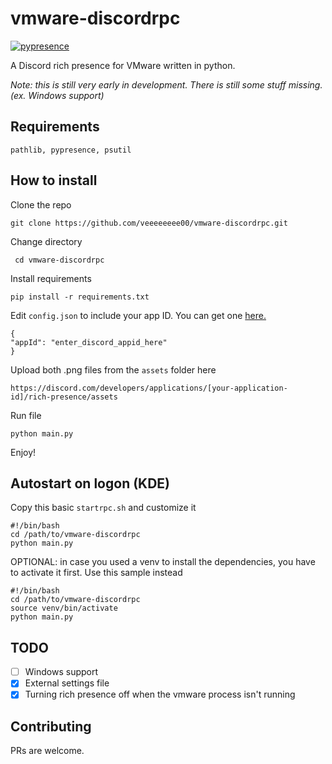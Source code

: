 
# vmware-discordrpc
[![pypresence](https://img.shields.io/badge/using-pypresence-00bb88.svg?style=for-the-badge&logo=discord&logoWidth=20)](https://github.com/qwertyquerty/pypresence)

A Discord rich presence for VMware written in python.

*Note: this is still very early in development. There is still some stuff missing. (ex. Windows support)*
## Requirements

    pathlib, pypresence, psutil

## How to install
Clone the repo	

    git clone https://github.com/veeeeeeee00/vmware-discordrpc.git

  Change directory

     cd vmware-discordrpc

Install requirements

    pip install -r requirements.txt

Edit  `config.json` to include your app ID. You can get one [here.](https://discord.com/developers/)

    {
    "appId": "enter_discord_appid_here"
    }

Upload both .png files from the `assets` folder here

    https://discord.com/developers/applications/[your-application-id]/rich-presence/assets

Run file

    python main.py

Enjoy!

## Autostart on logon (KDE)

Copy this basic `startrpc.sh` and customize it

    #!/bin/bash
    cd /path/to/vmware-discordrpc
    python main.py

OPTIONAL: in case you used a venv to install the dependencies, you have to activate it first. Use this sample instead

    #!/bin/bash
    cd /path/to/vmware-discordrpc
    source venv/bin/activate
    python main.py



## TODO

 - [ ] Windows support
 - [x] External settings file
 - [x] Turning rich presence off when the vmware process isn't running
 ## Contributing
 PRs are welcome.
